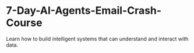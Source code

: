 # 7-Day-AI-Agents-Email-Crash-Course
Learn how to build intelligent systems that can understand and interact with data.
